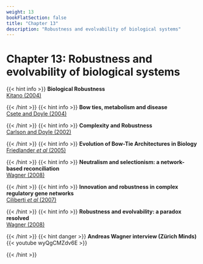 ```yaml
---
weight: 13
bookFlatSection: false
title: "Chapter 13"
description: "Robustness and evolvability of biological systems"
---
```


# Chapter 13: Robustness and evolvability of biological systems

{{< hint info >}}
**Biological Robustness**   
[Kitano (2004)](http://doi.org/)


{{< /hint >}}
{{< hint info >}}
**Bow ties, metabolism and disease**   
[Csete and Doyle (2004)](http://doi.org/)


{{< /hint >}}
{{< hint info >}}
**Complexity and Robustness**   
[Carlson and Doyle (2002)](http://doi.org/)


{{< /hint >}}
{{< hint info >}}
**Evolution of Bow-Tie Architectures in Biology**   
[Friedlander _et al_ (2005)](http://doi.org/10.1371/journal.pcbi.1004055)


{{< /hint >}}
{{< hint info >}}
**Neutralism and selectionism: a network-based reconciliation**   
[Wagner (2008)](http://doi.org/)


{{< /hint >}}
{{< hint info >}}
**Innovation and robustness in complex regulatory gene networks**   
[Ciliberti _et al_ (2007)](http://doi.org/)


{{< /hint >}}
{{< hint info >}}
**Robustness and evolvability: a paradox resolved**   
[Wagner (2008)](http://doi.org/)


{{< /hint >}}
{{< hint danger >}}
**Andreas Wagner interview (Z&uuml;rich Minds)**   
{{< youtube wyQgCMZdv6E >}}


{{< /hint >}}
